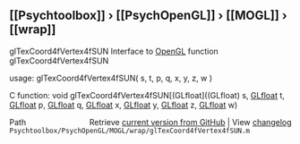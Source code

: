 ## [[Psychtoolbox]] &#8250; [[PsychOpenGL]] &#8250; [[MOGL]] &#8250; [[wrap]]

glTexCoord4fVertex4fSUN  Interface to [OpenGL](OpenGL) function glTexCoord4fVertex4fSUN  
  
usage:  glTexCoord4fVertex4fSUN( s, t, p, q, x, y, z, w )  
  
C function:  void glTexCoord4fVertex4fSUN[(GLfloat]((GLfloat) s, [GLfloat](GLfloat) t, [GLfloat](GLfloat) p, [GLfloat](GLfloat) q, [GLfloat](GLfloat) x, [GLfloat](GLfloat) y, [GLfloat](GLfloat) z, [GLfloat](GLfloat) w)  




<div class="code_header" style="text-align:right;">
  <span style="float:left;">Path&nbsp;&nbsp;</span> <span class="counter">Retrieve <a href=
  "https://raw.github.com/Psychtoolbox-3/Psychtoolbox-3/beta/Psychtoolbox/PsychOpenGL/MOGL/wrap/glTexCoord4fVertex4fSUN.m">current version from GitHub</a> | View <a href=
  "https://github.com/Psychtoolbox-3/Psychtoolbox-3/commits/beta/Psychtoolbox/PsychOpenGL/MOGL/wrap/glTexCoord4fVertex4fSUN.m">changelog</a></span>
</div>
<div class="code">
  <code>Psychtoolbox/PsychOpenGL/MOGL/wrap/glTexCoord4fVertex4fSUN.m</code>
</div>

